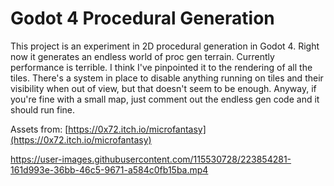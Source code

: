 # Godot 4 Procedural Generation
This project is an experiment in 2D procedural generation in Godot 4. Right now it generates an endless world of proc gen terrain. Currently performance is terrible. I think I've pinpointed it to the rendering of all the tiles. There's a system in place to disable anything running on tiles and their visibility when out of view, but that doesn't seem to be enough. Anyway, if you're fine with a small map, just comment out the endless gen code and it should run fine.

Assets from:
[https://0x72.itch.io/microfantasy](https://0x72.itch.io/microfantasy)


https://user-images.githubusercontent.com/115530728/223854281-161d993e-36bb-46c5-9671-a584c0fb15ba.mp4

